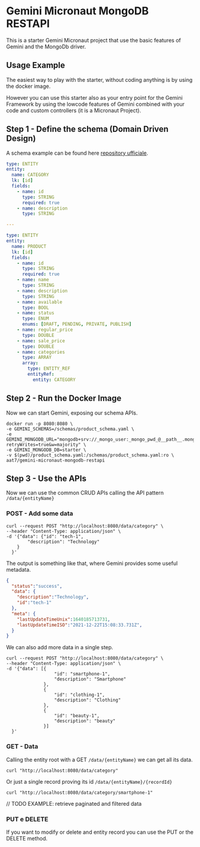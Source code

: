 # Gemini Micronaut MongoDB RESTAPI

This is a starter Gemini Micronaut project that use the basic features of Gemini and the
MongoDb driver.

## Usage Example

The easiest way to play with the starter, without coding anything is by using the docker
image.

However you can use this starter also as your entry point for the Gemini Framework
by using the lowcode features of Gemini combined with your code and custom controllers (it 
is a Micronaut Project).

## Step 1 - Define the schema (Domain Driven Design)
A schema example can be found here [repository ufficiale](https://github.com/gemini-projects/gemini-micronaut/tree/main/starters/examples/product-sample).

```yaml
type: ENTITY
entity:
  name: CATEGORY
  lk: [id]
  fields:
    - name: id
      type: STRING
      required: true
    - name: description
      type: STRING

---

type: ENTITY
entity:
  name: PRODUCT
  lk: [id]
  fields:
    - name: id
      type: STRING
      required: true
    - name: name
      type: STRING
    - name: description
      type: STRING
    - name: available
      type: BOOL
    - name: status
      type: ENUM
      enums: [DRAFT, PENDING, PRIVATE, PUBLISH]
    - name: regular_price
      type: DOUBLE
    - name: sale_price
      type: DOUBLE
    - name: categories
      type: ARRAY
      array:
        type: ENTITY_REF
        entityRef:
          entity: CATEGORY
```

## Step 2 - Run the Docker Image
Now we can start Gemini, exposing our schema APIs.

```shell script
docker run -p 8080:8080 \
-e GEMINI_SCHEMAS=/schemas/product_schema.yaml \
-e GEMINI_MONGODB_URL="mongodb+srv://_mongo_user:_mongo_pwd_@__path__.mongodb.net/db?retryWrites=true&w=majority" \
-e GEMINI_MONGODB_DB=starter \
-v $(pwd)/product_schema.yaml:/schemas/product_schema.yaml:ro \
aat7/gemini-micronaut-mongodb-restapi
```

## Step 3 - Use the APIs
Now we can use the common CRUD APIs calling the API pattern `/data/{entityName}`

### POST - Add some data
```shell
curl --request POST "http://localhost:8080/data/category" \
--header "Content-Type: application/json" \
-d '{"data": {"id": "tech-1",
        "description": "Technology"
    }
  }'
```

The output is something like that, where Gemini provides some useful metadata.

```json
{
  "status":"success",
  "data": {
    "description":"Technology",
    "id":"tech-1"
  },
  "meta": {
    "lastUpdateTimeUnix":1640185713731,
    "lastUpdateTimeISO":"2021-12-22T15:08:33.731Z",
  }
}
```

We can also add more data in a single step.
```shell
curl --request POST "http://localhost:8080/data/category" \
--header "Content-Type: application/json" \
-d '{"data": [{
                  "id": "smartphone-1",
                  "description": "Smartphone"
              },
              {
                  "id": "clothing-1",
                  "description": "Clothing"
              },
              {
                  "id": "beauty-1",
                  "description": "beauty"
              }]
  }'
```

### GET - Data

Calling the entity root with a GET `/data/{entityName}` we can get all its data. 
```shell
curl "http://localhost:8080/data/category"
```

Or just a single record proving its id `/data/{entityName}/{recordId}`
```shell
curl "http://localhost:8080/data/category/smartphone-1"
```

// TODO EXAMPLE: retrieve paginated and filtered data 

### PUT e DELETE
If you want to modify or delete and entity record you can use the PUT or the DELETE method.
